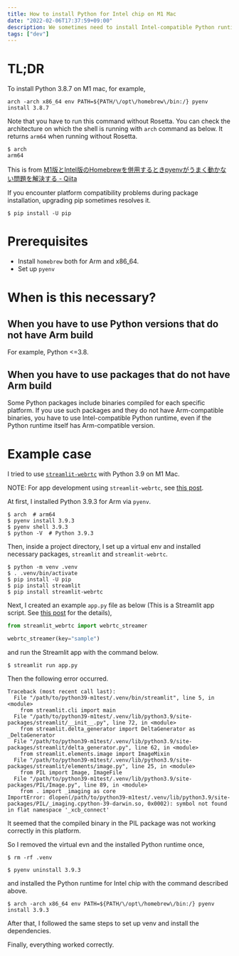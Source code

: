 ```yaml
---
title: How to install Python for Intel chip on M1 Mac
date: "2022-02-06T17:37:59+09:00"
description: We sometimes need to install Intel-compatible Python runtime on M1 mac to use older Python versions and/or to use some packages that include compiled binaries incompatible with Arm.
tags: ["dev"]
---
```


# TL;DR

To install Python 3.8.7 on M1 mac, for example,
```shell
arch -arch x86_64 env PATH=${PATH/\/opt\/homebrew\/bin:/} pyenv install 3.8.7
```

Note that you have to run this command without Rosetta. You can check the architecture on which the shell is running with `arch` command as below. It returns `arm64` when running without Rosetta.
```shell
$ arch
arm64
```

This is from [M1版とIntel版のHomebrewを併用するときpyenvがうまく動かない問題を解決する - Qiita](https://qiita.com/tomtsutom0122/items/52487730001247fdc2c5)

If you encounter platform compatibility problems during package installation, upgrading pip sometimes resolves it.
```shell
$ pip install -U pip
```

# Prerequisites
* Install `homebrew` both for Arm and x86_64.
* Set up `pyenv`

# When is this necessary?
## When you have to use Python versions that do not have Arm build
For example, Python <=3.8.

## When you have to use packages that do not have Arm build
Some Python packages include binaries compiled for each specific platform.
If you use such packages and they do not have Arm-compatible binaries, you have to use Intel-compatible Python runtime, even if the Python runtime itself has Arm-compatible version.

# Example case
I tried to use [`streamlit-webrtc`](https://github.com/whitphx/streamlit-webrtc/) with Python 3.9 on M1 Mac.

NOTE: For app development using `streamlit-webrtc`, see [this post](../20211231-streamlit-webrtc-video-app-tutorial/).

At first, I installed Python 3.9.3 for Arm via `pyenv`.
```shell
$ arch  # arm64
$ pyenv install 3.9.3
$ pyenv shell 3.9.3
$ python -V  # Python 3.9.3
```

Then, inside a project directory, I set up a virtual env and installed necessary packages, `streamlit` and `streamlit-webrtc`.
```
$ python -m venv .venv
$ . .venv/bin/activate
$ pip install -U pip
$ pip install streamlit
$ pip install streamlit-webrtc
```

Next, I created an example `app.py` file as below (This is a Streamlit app script. See [this post](../20211231-streamlit-webrtc-video-app-tutorial/) for the details),
```python
from streamlit_webrtc import webrtc_streamer

webrtc_streamer(key="sample")
```

and run the Streamlit app with the command below.
```shell
$ streamlit run app.py
```

Then the following error occurred.
```
Traceback (most recent call last):
  File "/path/to/python39-m1test/.venv/bin/streamlit", line 5, in <module>
    from streamlit.cli import main
  File "/path/to/python39-m1test/.venv/lib/python3.9/site-packages/streamlit/__init__.py", line 72, in <module>
    from streamlit.delta_generator import DeltaGenerator as _DeltaGenerator
  File "/path/to/python39-m1test/.venv/lib/python3.9/site-packages/streamlit/delta_generator.py", line 62, in <module>
    from streamlit.elements.image import ImageMixin
  File "/path/to/python39-m1test/.venv/lib/python3.9/site-packages/streamlit/elements/image.py", line 25, in <module>
    from PIL import Image, ImageFile
  File "/path/to/python39-m1test/.venv/lib/python3.9/site-packages/PIL/Image.py", line 89, in <module>
    from . import _imaging as core
ImportError: dlopen(/path/to/python39-m1test/.venv/lib/python3.9/site-packages/PIL/_imaging.cpython-39-darwin.so, 0x0002): symbol not found in flat namespace '_xcb_connect'
```
It seemed that the compiled binary in the PIL package was not working correctly in this platform.

So I removed the virtual evn and the installed Python runtime once,
```shell
$ rm -rf .venv
```
```shell
$ pyenv uninstall 3.9.3
```

and installed the Python runtime for Intel chip with the command described above.
```shell
$ arch -arch x86_64 env PATH=${PATH/\/opt\/homebrew\/bin:/} pyenv install 3.9.3
```

After that, I followed the same steps to set up venv and install the dependencies.

Finally, everything worked correctly.
